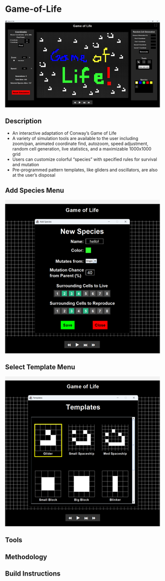 # Game-of-Life
![game of life main image](https://github.com/ibyteibit/Game-of-Life/blob/main/GameofLife.png)
## Description
- An interactive adaptation of Conway’s Game of Life
- A variety of simulation tools are available to the user including zoom/pan, animated coordinate find, autozoom, speed adjustment, random cell generation, live statistics, and a maximizable 1000x1000 grid
- Users can customize colorful “species” with specified rules for survival and mutation
- Pre-programmed pattern templates, like gliders and oscillators, are also at the user’s disposal
## Add Species Menu
![species image](https://github.com/ibyteibit/Game-of-Life/blob/main/Species.png) 
## Select Template Menu
![template image](https://github.com/ibyteibit/Game-of-Life/blob/main/Templates.png)

## Tools

## Methodology

## Build Instructions
